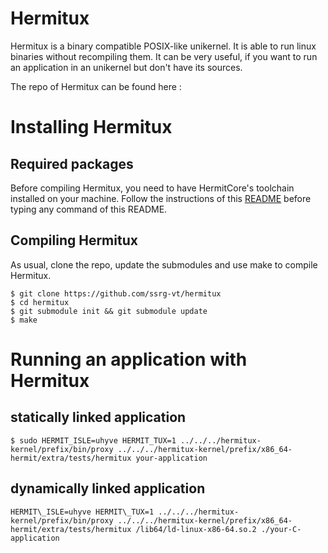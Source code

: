 # Hermitux

Hermitux is a binary compatible POSIX-like unikernel. It is able to run linux binaries without recompiling them.
It can be very useful, if you want to run an application in an unikernel but don't have its sources.

The repo of Hermitux can be found here : [](https://github.com/ssrg-vt/hermitux)

# Installing Hermitux

## Required packages

Before compiling Hermitux, you need to have HermitCore's toolchain installed on your machine. Follow the instructions of this [README](https://github.com/p-jacquot/unikernel-tools/blob/main/hermitcore/README.md) before typing any command of this README.

## Compiling Hermitux

As usual, clone the repo, update the submodules and use make to compile Hermitux.

```
$ git clone https://github.com/ssrg-vt/hermitux
$ cd hermitux
$ git submodule init && git submodule update
$ make
```


# Running an application with Hermitux

## statically linked application

```
$ sudo HERMIT_ISLE=uhyve HERMIT_TUX=1 ../../../hermitux-kernel/prefix/bin/proxy ../../../hermitux-kernel/prefix/x86_64-hermit/extra/tests/hermitux your-application
```

## dynamically linked application

```
HERMIT\_ISLE=uhyve HERMIT\_TUX=1 ../../../hermitux-kernel/prefix/bin/proxy ../../../hermitux-kernel/prefix/x86_64-hermit/extra/tests/hermitux /lib64/ld-linux-x86-64.so.2 ./your-C-application
```


